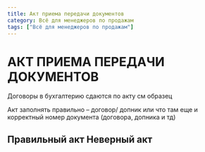 ```yaml
---
title: Акт приема передачи документов	 	 
category: Всё для менеджеров по продажам	 
tags: ["Всё для менеджеров по продажам"]
---
```

# АКТ ПРИЕМА ПЕРЕДАЧИ ДОКУМЕНТОВ
Договоры в бухгалтерию сдаются по акту см образец

Акт заполнять правильно – договор/ допник или что там еще и корректный номер документа (договора, допника и тд)

 

## Правильный акт                                                                                                                                                                                       Неверный акт



 


